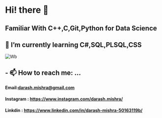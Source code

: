 # Hi! there 👋

## Familiar With C++,C,Git,Python for Data Science

## 🌱 I’m currently learning C#,SQL,PLSQL,CSS

![Wb](https://user-images.githubusercontent.com/107783346/174466173-34b523d6-52f5-4486-9875-a5fa3575bf95.gif)


## - 📫 How to reach me: ...
#### Email:darash.mishra@gmail.com
#### Instagram : https://www.instagram.com/darash.mishra/
#### Linkdin : https://www.linkedin.com/in/darash-mishra-50163119b/

